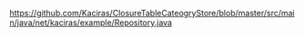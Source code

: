 https://github.com/Kaciras/ClosureTableCateogryStore/blob/master/src/main/java/net/kaciras/example/Repository.java